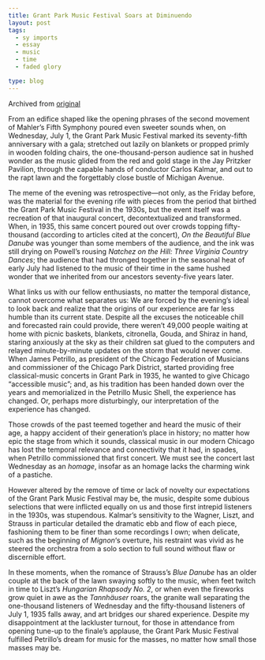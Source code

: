 ```yaml
---
title: Grant Park Music Festival Soars at Diminuendo
layout: post
tags:
  - sy imports
  - essay
  - music
  - time
  - faded glory

type: blog
---
```


Archived from [original](http://www.stockyardmagazine.com/choppingblock/gpmf-soars-at-diminuendo/)

From an edifice shaped like the opening phrases of the second movement of Mahler’s Fifth Symphony poured even sweeter sounds when, on Wednesday, July 1, the Grant Park Music Festival marked its seventy-fifth anniversary with a gala; stretched out lazily on blankets or propped primly in wooden folding chairs, the one-thousand-person audience sat in hushed wonder as the music glided from the red and gold stage in the Jay Pritzker Pavilion, through the capable hands of conductor Carlos Kalmar, and out to the rapt lawn and the forgettably close bustle of Michigan Avenue.

The meme of the evening was retrospective—not only, as the Friday before, was the material for the evening rife with pieces from the period that birthed the Grant Park Music Festival in the 1930s, but the event itself was a recreation of that inaugural concert, decontextualized and transformed. When, in 1935, this same concert poured out over crowds topping fifty-thousand (according to articles cited at the concert), *On the Beautiful Blue Danube* was younger than some members of the audience, and the ink was still drying on Powell’s rousing *Natchez on the Hill: Three Virginia Country Dances*; the audience that had thronged together in the seasonal heat of early July had listened to the music of their time in the same hushed wonder that we inherited from our ancestors seventy-five years later.

What links us with our fellow enthusiasts, no matter the temporal distance, cannot overcome what separates us: We are forced by the evening’s ideal to look back and realize that the origins of our experience are far less humble than its current state. Despite all the excuses the noticeable chill and forecasted rain could provide, there weren’t 49,000 people waiting at home with picnic baskets, blankets, citronella, Gouda, and Shiraz in hand, staring anxiously at the sky as their children sat glued to the computers and relayed minute-by-minute updates on the storm that would never come. When James Petrillo, as president of the Chicago Federation of Musicians and commissioner of the Chicago Park District, started providing free classical-music concerts in Grant Park in 1935, he wanted to give Chicago “accessible music”; and, as his tradition has been handed down over the years and memorialized in the Petrillo Music Shell, the experience has changed. Or, perhaps more disturbingly, our interpretation of the experience has changed.

Those crowds of the past teemed together and heard the music of their age, a happy accident of their generation’s place in history; no matter how epic the stage from which it sounds, classical music in our modern Chicago has lost the temporal relevance and connectivity that it had, in spades, when Petrillo commissioned that first concert. We must see the concert last Wednesday as an <em>homage</em>, insofar as an homage lacks the charming wink of a pastiche.

However altered by the remove of time or lack of novelty our expectations of the Grant Park Music Festival may be, the music, despite some dubious selections that were inflicted equally on us and those first intrepid listeners in the 1930s, was stupendous. Kalmar’s sensitivity to the Wagner, Liszt, and Strauss in particular detailed the dramatic ebb and flow of each piece, fashioning them to be finer than some recordings I own; when delicate, such as the beginning of *Mignon*‘s overture, his restraint was vivid as he steered the orchestra from a solo section to full sound without flaw or discernible effort.

In these moments, when the romance of Strauss’s *Blue Danube* has an older couple at the back of the lawn swaying softly to the music, when feet twitch in time to Liszt’s *Hungarian Rhapsody No. 2*, or when even the fireworks grow quiet in awe as the *Tannh&auml;user* roars, the granite wall separating the one-thousand listeners of Wednesday and the fifty-thousand listeners of July 1, 1935 falls away, and art bridges our shared experience. Despite my disappointment at the lackluster turnout, for those in attendance from opening tune-up to the finale’s applause, the Grant Park Music Festival fulfilled Petrillo’s dream for music for the masses, no matter how small those masses may be.
